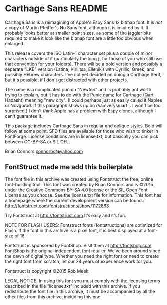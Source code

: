 Carthage Sans README
====================

Carthage Sans is a reimagining of Apple's Espy Sans 12 bitmap font. It is *not* a copy of Martin Pfeiffer's Nu Sans font, although it is inspired by it. It probably looks better at smaller point sizes, as some of the jaggier bits required to make it look like the bitmap font are a little too obvious when enlarged. 

This release covers the ISO Latin-1 character set plus a couple of minor characters outside of it (particularly the long ƒ, for those of you who still use that convention for your folders). There will be a bold version and possibly a separate "LKE" version (Latina, Kirilitsa, Elleniki) with Cyrillic, Greek, and possibly Hebrew characters. I've not yet decided on doing a Carthage Serif, but it's possible, if I don't get distracted with other projects. 

The name is a complicated pun on "Newton" and is probably not worth trying to explain, but it has to do with the Punic name for Carthage (Qart Hadasht) meaning "new city". (I could perhaps just as easily called it Naples or Novgorod. If this paragraph shows up on r/iamverysmart... I won't be too surprised.) I don't *think* Apple has a problem with Espy clones, although I can't guarantee it. 

This package includes Carthage Sans in regular and oblique styles. Bold will follow at some point. SFD files are available for those who wish to tinker in FontForge. License conditions are in license.txt, but basically you can pick between CC-BY-SA or SIL OFL. 

Brian Connors
connorbd@yahoo.com

FontStruct made me add this boilerplate
---------------------------------------

The font file in this archive was created using Fontstruct the free, online
font-building tool.
This font was created by Brian Connors and is ©2015 under the Creative Commons BY-SA 4.0 license or the SIL Open Font License as you choose. See the license.txt file for information.
This font has a homepage where the current development version can be found.:
http://fontstruct.com/fontstructions/show/1172663

Try Fontstruct at http://fontstruct.com
It’s easy and it’s fun.

NOTE FOR FLASH USERS: Fontstruct fonts (fontstructions) are optimized for Flash.
If the font in this archive is a pixel font, it is best displayed at a font-size
of 16.

Fontstruct is sponsored by FontShop.
Visit them at http://fontshop.com
FontShop is the original independent font retailer. We’ve been around since
the dawn of digital type. Whether you need the right font or need to create the
right font from scratch, let our 24 years of experience work for you.

Fontstruct is copyright ©2015 Rob Meek

LEGAL NOTICE:
In using this font you must comply with the licensing terms described in the
file “license.txt” included with this archive.
If you redistribute the font file in this archive, it must be accompanied by all
the other files from this archive, including this one.
